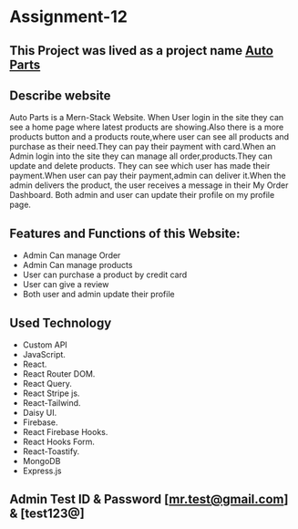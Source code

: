 # Assignment-12

## This Project was lived as a project name [Auto Parts]( https://auto-parts01.web.app/ )


## Describe website 

Auto Parts is a Mern-Stack Website. When User login in the site they can see a home page where latest products are showing.Also there is a more products button and a products route,where user can see all products and purchase as their need.They can pay their payment with card.When an Admin login into the site they can manage all order,products.They can update and delete products.
They can see which user has made their payment.When user can pay their payment,admin can deliver it.When the admin delivers the product, the user receives a message in their My Order Dashboard.
Both admin and user can update their profile on my profile page.

## Features and Functions of this Website:
* Admin Can manage Order
* Admin Can manage products
* User can purchase a product by credit card
* User can give a review
* Both user and admin update their profile

## Used Technology

- Custom API
- JavaScript.
- React.
- React Router DOM.
- React Query.
- React Stripe js.
- React-Tailwind.
- Daisy UI.
- Firebase.
- React Firebase Hooks.
- React Hooks Form.
- React-Toastify.
- MongoDB
- Express.js


## Admin Test ID & Password [mr.test@gmail.com] & [test123@]